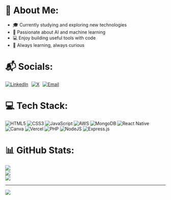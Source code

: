 # 💫 About Me:

- 🎓 Currently studying and exploring new technologies  
- 🤖 Passionate about AI and machine learning  
- 💻 Enjoy building useful tools with code  
- 🌱 Always learning, always curious  

# 📬 Socials:
<div style="display: flex; gap: 10px; flex-wrap: wrap;">

  <a href="https://www.linkedin.com/in/umar-syakir-harun-b9a5b3319">
    <img src="https://img.shields.io/badge/LinkedIn-%230077B5.svg?logo=linkedin&logoColor=white" alt="LinkedIn">
  </a>

  <a href="https://x.com/nzsykr">
    <img src="https://img.shields.io/badge/X-black.svg?logo=X&logoColor=white" alt="X">
  </a>

  <a href="mailto:umarsyakir16@gmail.com">
    <img src="https://img.shields.io/badge/Email-D14836?logo=gmail&logoColor=white" alt="Email">
  </a>

</div>



# 💻 Tech Stack:
![HTML5](https://img.shields.io/badge/html5-%23E34F26.svg?style=for-the-badge&logo=html5&logoColor=white) ![CSS3](https://img.shields.io/badge/css3-%231572B6.svg?style=for-the-badge&logo=css3&logoColor=white) ![JavaScript](https://img.shields.io/badge/javascript-%23323330.svg?style=for-the-badge&logo=javascript&logoColor=%23F7DF1E) ![AWS](https://img.shields.io/badge/AWS-%23FF9900.svg?style=for-the-badge&logo=amazon-aws&logoColor=white) ![MongoDB](https://img.shields.io/badge/MongoDB-%234ea94b.svg?style=for-the-badge&logo=mongodb&logoColor=white) ![React Native](https://img.shields.io/badge/react_native-%2320232a.svg?style=for-the-badge&logo=react&logoColor=%2361DAFB) ![Canva](https://img.shields.io/badge/Canva-%2300C4CC.svg?style=for-the-badge&logo=Canva&logoColor=white) ![Vercel](https://img.shields.io/badge/vercel-%23000000.svg?style=for-the-badge&logo=vercel&logoColor=white) ![PHP](https://img.shields.io/badge/php-%23777BB4.svg?style=for-the-badge&logo=php&logoColor=white) ![NodeJS](https://img.shields.io/badge/node.js-6DA55F?style=for-the-badge&logo=node.js&logoColor=white) ![Express.js](https://img.shields.io/badge/express.js-%23404d59.svg?style=for-the-badge&logo=express&logoColor=%2361DAFB)

# 📊 GitHub Stats:
![](https://github-readme-stats.vercel.app/api?username=sykrwasd&theme=catppuccin_mocha&hide_border=false&include_all_commits=false&count_private=false)<br/>
![](https://nirzak-streak-stats.vercel.app/?user=sykrwasd&theme=catppuccin_mocha&hide_border=false)<br/>
![](https://github-readme-stats.vercel.app/api/top-langs/?username=sykrwasd&theme=catppuccin_mocha&hide_border=false&include_all_commits=false&count_private=false&layout=compact)

---
[![](https://visitcount.itsvg.in/api?id=sykrwasd&icon=0&color=0)](https://visitcount.itsvg.in)

<!-- Proudly created with GPRM ( https://gprm.itsvg.in ) -->
